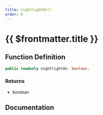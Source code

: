 ```yaml
---
title: nightlightOn()
order: 0
---
```


# {{ $frontmatter.title }}

<!--@include: ./nightlightOn_partial_header.md-->

## Function Definition

```ts
public readonly nightlightOn: boolean;
```

### Returns

* boolean

## Documentation

<!--@include: ./nightlightOn_partial_footer.md-->

